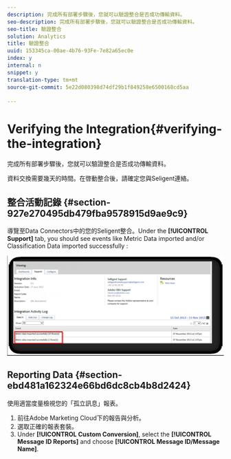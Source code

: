 ```yaml
---
description: 完成所有部署步驟後，您就可以驗證整合是否成功傳輸資料。
seo-description: 完成所有部署步驟後，您就可以驗證整合是否成功傳輸資料。
seo-title: 驗證整合
solution: Analytics
title: 驗證整合
uuid: 153345ca-00ae-4b76-93Fe-7e82a65ec0e
index: y
internal: n
snippet: y
translation-type: tm+mt
source-git-commit: 5e22d080398d74df29b1f849258e6500168cd5aa

---
```



# Verifying the Integration{#verifying-the-integration}

完成所有部署步驟後，您就可以驗證整合是否成功傳輸資料。

資料交換需要幾天的時間。在啓動整合後，請確定您與Seligent連絡。

## 整合活動記錄 {#section-927e270495db479fba9578915d9ae9c9}

導覽至Data Connectors中的您的Seligent整合。Under the **[!UICONTROL Support]** tab, you should see events like Metric Data imported and/or Classification Data imported successfully :

![](assets/selligent-verifying.png)

## Reporting Data {#section-ebd481a162324e66bd6dc8cb4b8d2424}

使用適當度量檢視您的「孤立訊息」報表。

1. 前往Adobe Marketing Cloud下的報告與分析。
1. 選取正確的報表套裝。
1. Under **[!UICONTROL Custom Conversion]**, select the **[!UICONTROL Message ID Reports]** and choose **[!UICONTROL Message ID/Message Name]**.

